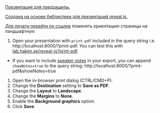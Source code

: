 [Презентация для предзащиты.](https://karapetyansa.github.io/present/)

[Создана на основе библиотеки для презентаций reveal.js.](https://github.com/hakimel/reveal.js)

[Для печати перейти по ссылке](https://karapetyansa.github.io/present/white.html?print-pdf#/)
поменять ориентацию страницы на ландшафтную

1. Open your presentation with `print-pdf` included in the query string i.e. http://localhost:8000/?print-pdf. You can test this with [lab.hakim.se/reveal-js?print-pdf](http://lab.hakim.se/reveal-js?print-pdf).
  * If you want to include [speaker notes](#speaker-notes) in your export, you can append `showNotes=true` to the query string: http://localhost:8000/?print-pdf&showNotes=true
1. Open the in-browser print dialog (CTRL/CMD+P).
1. Change the **Destination** setting to **Save as PDF**.
1. Change the **Layout** to **Landscape**.
1. Change the **Margins** to **None**.
1. Enable the **Background graphics** option.
1. Click **Save**.

